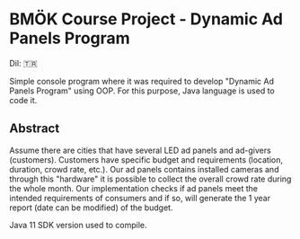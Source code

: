 # BMÖK Course Project - Dynamic Ad Panels Program

Dil: :tr:

Simple console program where it was required to develop "Dynamic Ad Panels Program" using OOP. For this purpose, Java language is used to code it.

## Abstract
Assume there are cities that have several LED ad panels and ad-givers (customers). Customers have specific budget and requirements (location, duration, crowd rate, etc.). Our ad panels contains installed cameras and through this "hardware" it is possible to collect the overall crowd rate during the whole month. Our implementation checks if ad panels meet the intended requirements of consumers and if so, will generate the 1 year report (date can be modified) of the budget.

Java 11 SDK version used to compile.
